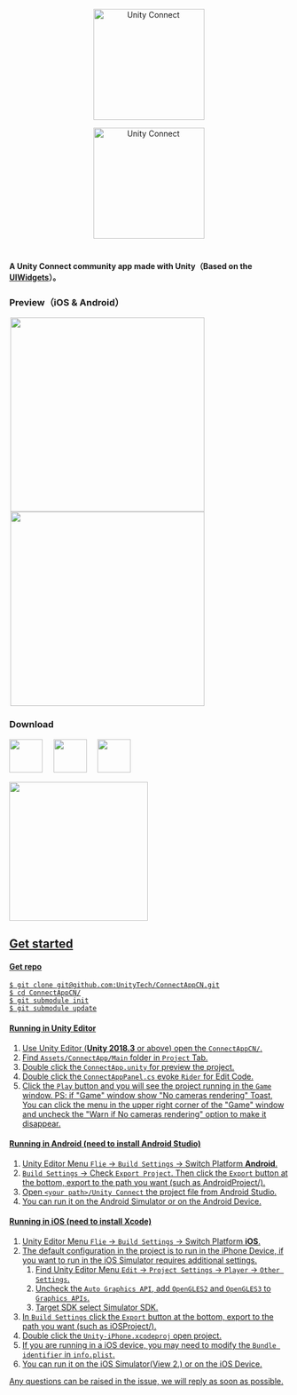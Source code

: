 <p align="center">
<img src="https://github.com/finnif/ConnectAppCN/raw/master/Images/AppLogo.png" alt="Unity Connect" width="200">
</p>
<p align="center">
<img src="https://github.com/finnif/ConnectAppCN/raw/master/Images/TextLogo.png" alt="Unity Connect" width="200">
</p>

<h1 align="center"></h1>

#### A Unity Connect community app made with Unity（Based on the [UIWidgets](https://github.com/UnityTech/UIWidgets)）。

### Preview（iOS & Android）

<span style="border:solid 1px 000;margin:2px;"><img src="https://github.com/finnif/ConnectAppCN/raw/master/Images/Preview_iOS.png"  width="350" ></span>
<span style="border:solid 1px 000;margin:2px;"><img src="https://github.com/finnif/ConnectAppCN/raw/master/Images/Preview_Android.png"  width="350" ></span>

### Download

<a href="https://connect.unity.com/connectApp/download" target="_blank"><img height="60px" src="https://github.com/finnif/ConnectAppCN/raw/master/Images/UnityOfficial_EN.png"></a>&nbsp;&nbsp;&nbsp;&nbsp;&nbsp;<a href="https://apps.apple.com/cn/app/unity-connect/id1441624698?mt=8" target="_blank"><img height="60px" src="https://github.com/finnif/ConnectAppCN/raw/master/Images/AppStore_EN.png"></a>&nbsp;&nbsp;&nbsp;&nbsp;&nbsp;<a href="https://appgallery.cloud.huawei.com/uowap/index.html#/detailApp/C100771325" target="_blank"><img height="60px" src="https://github.com/finnif/ConnectAppCN/raw/master/Images/AppGallery_EN.png"></a>

<a href="https://connect.unity.com/connectApp/download" target="_blank"><img height="250px" src="https://github.com/finnif/ConnectAppCN/raw/master/Images/QRCode_EN.png">

## Get started
#### Get repo
  ```shell
  $ git clone git@github.com:UnityTech/ConnectAppCN.git
  $ cd ConnectAppCN/
  $ git submodule init
  $ git submodule update
  ```
#### Running in Unity Editor
  1. Use Unity Editor (**Unity 2018.3** or above) open the `ConnectAppCN/`.
  2. Find `Assets/ConnectApp/Main` folder in `Project` Tab.
  3. Double click the `ConnectApp.unity` for preview the project.
  4. Double click the `ConnectAppPanel.cs` evoke `Rider` for Edit Code.
  5. Click the `Play` button and you will see the project running in the `Game` window.
  PS: if "Game" window show "No cameras rendering" Toast, You can click the menu in the upper right corner of the "Game" window and uncheck the "Warn if No cameras rendering" option to make it disappear.
  
#### Running in Android (need to install Android Studio)
  1. Unity Editor Menu `Flie` -> `Build Settings` -> Switch Platform **Android**.
  2. `Build Settings` -> Check `Export Project`. Then click the `Export` button at the bottom, export to the path you want (such as AndroidProject/).
  3. Open `<your path>/Unity Connect` the project file from Android Studio.
  4. You can run it on the Android Simulator or on the Android Device.
  
#### Running in iOS (need to install Xcode)
  1. Unity Editor Menu `Flie` -> `Build Settings` -> Switch Platform **iOS**.
  2. The default configuration in the project is to run in the iPhone Device, if you want to run in the iOS Simulator requires additional settings.
      1. Find Unity Editor Menu `Edit` -> `Project Settings` -> `Player` -> `Other Settings`. 
      2. Uncheck the `Auto Graphics API`, add `OpenGLES2` and `OpenGLES3` to `Graphics APIs`.
      3. Target SDK select Simulator SDK.
  3. In `Build Settings` click the `Export` button at the bottom, export to the path you want (such as iOSProject/).
  4. Double click the `Unity-iPhone.xcodeproj` open project.
  5. If you are running in a iOS device, you may need to modify the `Bundle identifier` in `info.plist`.
  6. You can run it on the iOS Simulator(View 2.) or on the iOS Device.
  
Any questions can be raised in the issue, we will reply as soon as possible.
